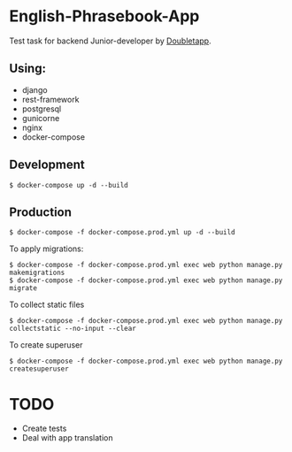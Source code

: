 # English-Phrasebook-App
Test task for backend Junior-developer by [Doubletapp](https://doubletapp.ai/).

## Using:
- django
- rest-framework
- postgresql
- gunicorne
- nginx
- docker-compose

## Development
```
$ docker-compose up -d --build
```
## Production
```
$ docker-compose -f docker-compose.prod.yml up -d --build
```
To apply migrations:
```
$ docker-compose -f docker-compose.prod.yml exec web python manage.py makemigrations
$ docker-compose -f docker-compose.prod.yml exec web python manage.py migrate
````
To collect static files
```
$ docker-compose -f docker-compose.prod.yml exec web python manage.py collectstatic --no-input --clear
```
To create superuser
```
$ docker-compose -f docker-compose.prod.yml exec web python manage.py createsuperuser
```


# TODO
- Create tests
- Deal with app translation
